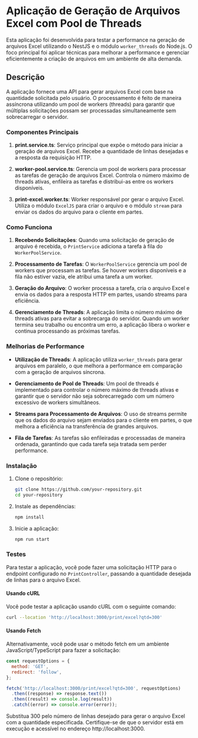 # Aplicação de Geração de Arquivos Excel com Pool de Threads

Esta aplicação foi desenvolvida para testar a performance na geração de arquivos Excel utilizando o NestJS e o módulo `worker_threads` do Node.js. O foco principal foi aplicar técnicas para melhorar a performance e gerenciar eficientemente a criação de arquivos em um ambiente de alta demanda.

## Descrição

A aplicação fornece uma API para gerar arquivos Excel com base na quantidade solicitada pelo usuário. O processamento é feito de maneira assíncrona utilizando um pool de workers (threads) para garantir que múltiplas solicitações possam ser processadas simultaneamente sem sobrecarregar o servidor.

### Componentes Principais

1. **print.service.ts**: Serviço principal que expõe o método para iniciar a geração de arquivos Excel. Recebe a quantidade de linhas desejadas e a resposta da requisição HTTP.

2. **worker-pool.service.ts**: Gerencia um pool de workers para processar as tarefas de geração de arquivos Excel. Controla o número máximo de threads ativas, enfileira as tarefas e distribui-as entre os workers disponíveis.

3. **print-excel.worker.ts**: Worker responsável por gerar o arquivo Excel. Utiliza o módulo `ExcelJS` para criar o arquivo e o módulo `stream` para enviar os dados do arquivo para o cliente em partes.

### Como Funciona

1. **Recebendo Solicitações**: Quando uma solicitação de geração de arquivo é recebida, o `PrintService` adiciona a tarefa à fila do `WorkerPoolService`.

2. **Processamento de Tarefas**: O `WorkerPoolService` gerencia um pool de workers que processam as tarefas. Se houver workers disponíveis e a fila não estiver vazia, ele atribui uma tarefa a um worker.

3. **Geração do Arquivo**: O worker processa a tarefa, cria o arquivo Excel e envia os dados para a resposta HTTP em partes, usando streams para eficiência.

4. **Gerenciamento de Threads**: A aplicação limita o número máximo de threads ativas para evitar a sobrecarga do servidor. Quando um worker termina seu trabalho ou encontra um erro, a aplicação libera o worker e continua processando as próximas tarefas.

### Melhorias de Performance

- **Utilização de Threads**: A aplicação utiliza `worker_threads` para gerar arquivos em paralelo, o que melhora a performance em comparação com a geração de arquivos síncrona.
- **Gerenciamento de Pool de Threads**: Um pool de threads é implementado para controlar o número máximo de threads ativas e garantir que o servidor não seja sobrecarregado com um número excessivo de workers simultâneos.

- **Streams para Processamento de Arquivos**: O uso de streams permite que os dados do arquivo sejam enviados para o cliente em partes, o que melhora a eficiência na transferência de grandes arquivos.

- **Fila de Tarefas**: As tarefas são enfileiradas e processadas de maneira ordenada, garantindo que cada tarefa seja tratada sem perder performance.

### Instalação

1. Clone o repositório:

   ```bash
   git clone https://github.com/your-repository.git
   cd your-repository
   ```

2. Instale as dependências:

   ```bash
   npm install
   ```

3. Inicie a aplicação:
   ```bash
   npm run start
   ```

### Testes

Para testar a aplicação, você pode fazer uma solicitação HTTP para o endpoint configurado no `PrintController`, passando a quantidade desejada de linhas para o arquivo Excel.

#### Usando cURL

Você pode testar a aplicação usando cURL com o seguinte comando:

```bash
curl --location 'http://localhost:3000/print/excel?qtd=300'
```

#### Usando Fetch

Alternativamente, você pode usar o método fetch em um ambiente JavaScript/TypeScript para fazer a solicitação:

```javascript
const requestOptions = {
  method: 'GET',
  redirect: 'follow',
};

fetch('http://localhost:3000/print/excel?qtd=300', requestOptions)
  .then((response) => response.text())
  .then((result) => console.log(result))
  .catch((error) => console.error(error));
```

Substitua 300 pelo número de linhas desejado para gerar o arquivo Excel com a quantidade especificada. Certifique-se de que o servidor está em execução e acessível no endereço http://localhost:3000.
